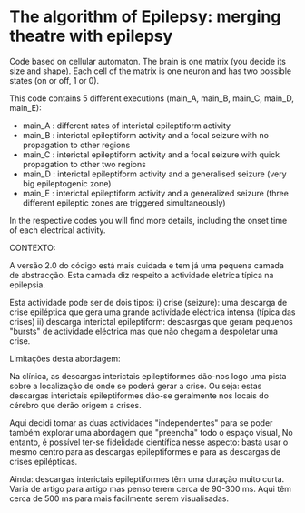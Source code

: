 # The algorithm of Epilepsy: merging theatre with epilepsy

Code based on cellular automaton.
The brain is one matrix (you decide its size and shape). Each cell of the matrix is one neuron and has two possible states (on or off, 1 or 0).


This code contains 5 different executions (main_A, main_B, main_C, main_D, main_E):
  - main_A : different rates of interictal epileptiform activity
  - main_B : interictal epileptiform activity and a focal seizure with no propagation to other regions
  - main_C : interictal epileptiform activity and a focal seizure with quick propagation to other two regions
  - main_D : interictal epileptiform activity and a generalised seizure (very big epileptogenic zone)
  - main_E : interictal epileptiform activity and a generalized seizure (three different epileptic zones are triggered simultaneously)
  
In the respective codes you will find more details, including the onset time of each electrical activity.



CONTEXTO:

 A versão 2.0 do código está mais cuidada e tem já uma pequena camada de abstracção. Esta camada diz respeito a actividade elétrica típica na epilepsia.
 
 Esta actividade pode ser de dois tipos: 
    i) crise (seizure): uma descarga de crise epiléptica que gera uma grande actividade eléctrica intensa (típica das crises)
    ii) descarga interictal epileptiform: descasrgas que geram pequenos "bursts" de actividade eléctrica
                mas que não chegam a despoletar uma crise. 
                
   
 Limitações desta abordagem:
       
   Na clínica, as descargas interictais epileptiformes dão-nos logo uma pista sobre a localização de onde se poderá gerar a crise.
   Ou seja: estas descargas interictais epileptiformes dão-se geralmente nos locais do cérebro que derão origem a crises.
            
   Aqui decidi tornar as duas actividades "independentes" para se poder também explorar uma abordagem que "preencha" todo o espaço visual,
   No entanto, é possível ter-se fidelidade científica nesse aspecto:
                  basta usar o mesmo centro para as descargas epileptiformes e para as descargas de crises epilépticas.
            
        
   Ainda: descargas interictais epileptiformes têm uma duração muito curta.
          Varia de artigo para artigo mas penso terem cerca de 90-300 ms.
          Aqui têm cerca de 500 ms para mais facilmente serem visualisadas. 
